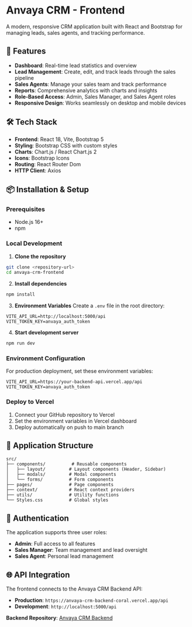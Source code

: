 # Anvaya CRM - Frontend

A modern, responsive CRM application built with React and Bootstrap for managing leads, sales agents, and tracking performance.

## 🚀 Features

- **Dashboard**: Real-time lead statistics and overview
- **Lead Management**: Create, edit, and track leads through the sales pipeline
- **Sales Agents**: Manage your sales team and track performance
- **Reports**: Comprehensive analytics with charts and insights
- **Role-Based Access**: Admin, Sales Manager, and Sales Agent roles
- **Responsive Design**: Works seamlessly on desktop and mobile devices

## 🛠 Tech Stack

- **Frontend**: React 18, Vite, Bootstrap 5
- **Styling**: Bootstrap CSS with custom styles
- **Charts**: Chart.js / React Chart.js 2
- **Icons**: Bootstrap Icons
- **Routing**: React Router Dom
- **HTTP Client**: Axios

## 📦 Installation & Setup

### Prerequisites
- Node.js 16+
- npm

### Local Development

1. **Clone the repository**
```bash
git clone <repository-url>
cd anvaya-crm-frontend
```

2. **Install dependencies**
```bash
npm install
```

3. **Environment Variables**
Create a `.env` file in the root directory:
```env
VITE_API_URL=http://localhost:5000/api
VITE_TOKEN_KEY=anvaya_auth_token
```

4. **Start development server**
```bash
npm run dev
```

### Environment Configuration

For production deployment, set these environment variables:
```env
VITE_API_URL=https://your-backend-api.vercel.app/api
VITE_TOKEN_KEY=anvaya_auth_token
```

### Deploy to Vercel

1. Connect your GitHub repository to Vercel
2. Set the environment variables in Vercel dashboard
3. Deploy automatically on push to main branch

## 📱 Application Structure

```
src/
├── components/          # Reusable components
│   ├── layout/         # Layout components (Header, Sidebar)
│   ├── modals/         # Modal components
│   └── forms/          # Form components
├── pages/              # Page components
├── context/            # React context providers
├── utils/              # Utility functions
└── Styles.css          # Global styles
```

## 🔐 Authentication

The application supports three user roles:
- **Admin**: Full access to all features
- **Sales Manager**: Team management and lead oversight
- **Sales Agent**: Personal lead management

## 🌐 API Integration

The frontend connects to the Anvaya CRM Backend API:
- **Production**: `https://anvaya-crm-backend-coral.vercel.app/api`
- **Development**: `http://localhost:5000/api`

**Backend Repository**: [Anvaya CRM Backend](https://github.com/RaviShankar-18/anvaya-crm-backend)
```
